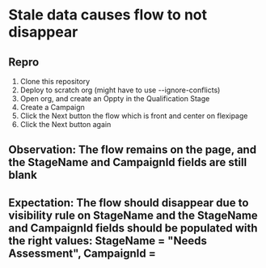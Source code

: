 # Stale data causes flow to not disappear

## Repro
1. Clone this repository
2. Deploy to scratch org (might have to use --ignore-conflicts)
3. Open org, and create an Oppty in the Qualification Stage
4. Create a Campaign
5. Click the Next button the flow which is front and center on flexipage
6. Click the Next button again

## Observation: The flow remains on the page, and the StageName and CampaignId fields are still blank
## Expectation: The flow should disappear due to visibility rule on StageName and the StageName and CampaignId fields should be populated with the right values: StageName = "Needs Assessment", CampaignId = <the campaign you created>
